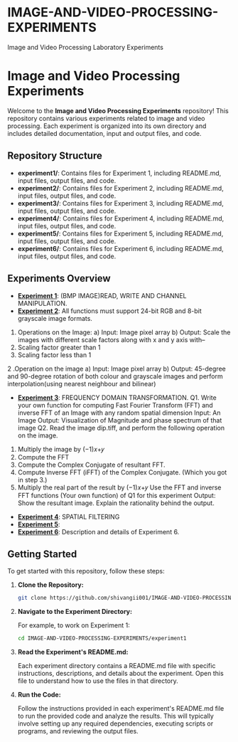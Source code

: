 # IMAGE-AND-VIDEO-PROCESSING-EXPERIMENTS
Image and Video Processing  Laboratory Experiments
# Image and Video Processing Experiments

Welcome to the **Image and Video Processing Experiments** repository! This repository contains various experiments related to image and video processing. 
Each experiment is organized into its own directory and includes detailed documentation, input and output files, and code.

## Repository Structure

- **experiment1/**: Contains files for Experiment 1, including README.md, input files, output files, and code.
- **experiment2/**: Contains files for Experiment 2, including README.md, input files, output files, and code.
- **experiment3/**: Contains files for Experiment 3, including README.md, input files, output files, and code.
- **experiment4/**: Contains files for Experiment 4, including README.md, input files, output files, and code.
- **experiment5/**: Contains files for Experiment 5, including README.md, input files, output files, and code.
- **experiment6/**: Contains files for Experiment 6, including README.md, input files, output files, and code.

## Experiments Overview

- **[Experiment 1](experiments/Exp-01)**: (BMP IMAGE)READ, WRITE AND CHANNEL MANIPULATION.
- **[Experiment 2](experiments/EXP-02)**:
All functions must support 24-bit RGB and 8-bit grayscale image
formats.
1. Operations on the Image:
a) Input: Image pixel array
b) Output: Scale the images with different scale factors along with x and y axis
with–
1. Scaling factor greater than 1
2. Scaling factor less than 1

2 .Operation on the image
a) Input: Image pixel array
b) Output: 45-degree and 90-degree rotation of both colour and grayscale
images and perform interpolation(using nearest neighbour and bilinear)

- **[Experiment 3](experiments/EXP-03)**: FREQUENCY DOMAIN TRANSFORMATION. Q1. Write your own function for computing Fast Fourier Transform (FFT) and
inverse FFT of an Image with any random spatial dimension
Input: An Image
Output: Visualization of Magnitude and phase spectrum of that image
Q2. Read the image dip.tiff, and perform the following operation on the image.
1. Multiply the image by (−1)𝑥+𝑦
2. Compute the FFT
3. Compute the Complex Conjugate of resultant FFT.
4. Compute Inverse FFT (iFFT) of the Complex Conjugate. (Which you
got in step 3.)
5. Multiply the real part of the result by (−1)𝑥+𝑦
Use the FFT and inverse FFT functions (Your own function) of Q1 for this
experiment
Output: Show the resultant image. Explain the rationality behind
the output.

- **[Experiment 4](experiments/EXP-04)**: SPATIAL FILTERING
- **[Experiment 5](experiments/EXP-05)**: 
- **[Experiment 6](experiments/EXP-06)**: Description and details of Experiment 6.

## Getting Started

To get started with this repository, follow these steps:

1. **Clone the Repository:**

   ```bash
   git clone https://github.com/shivangii001/IMAGE-AND-VIDEO-PROCESSING-EXPERIMENTS.git
2. **Navigate to the Experiment Directory:**

    For example, to work on Experiment 1:
    
    ```bash
    cd IMAGE-AND-VIDEO-PROCESSING-EXPERIMENTS/experiment1

3. **Read the Experiment's README.md:**

    Each experiment directory contains a README.md file with specific instructions, descriptions, and details about the experiment. Open this file to understand how to use the files in that directory.

4. **Run the Code:**

    Follow the instructions provided in each experiment's README.md file to run the provided code and analyze the results. This will typically involve setting up any required dependencies, executing scripts or programs, and reviewing the output files.

